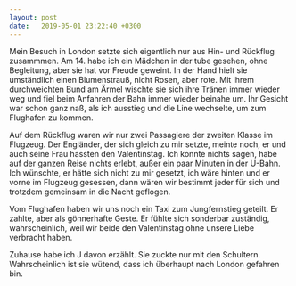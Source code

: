 ```yaml
---
layout: post
date:   2019-05-01 23:22:40 +0300
---
```

Mein Besuch in London setzte sich eigentlich nur aus Hin- und Rückflug zusammmen. Am 14. habe ich ein Mädchen in der tube gesehen, ohne Begleitung, aber sie hat vor Freude geweint. In der Hand hielt sie umständlich einen Blumenstrauß, nicht Rosen, aber rote. Mit ihrem durchweichten Bund am Ärmel wischte sie sich ihre Tränen immer wieder weg und fiel beim Anfahren der Bahn immer wieder beinahe um. Ihr Gesicht war schon ganz naß, als ich ausstieg und die Line wechselte, um zum Flughafen zu kommen.

Auf dem Rückflug waren wir nur zwei Passagiere der zweiten Klasse im Flugzeug. Der Engländer, der sich gleich zu mir setzte, meinte noch, er und auch seine Frau hassten den Valentinstag. Ich konnte nichts sagen, habe auf der ganzen Reise nichts erlebt, außer ein paar Minuten in der U-Bahn. Ich wünschte, er hätte sich nicht zu mir gesetzt, ich wäre hinten und er vorne im Flugzeug gesessen, dann wären wir bestimmt jeder für sich und trotzdem gemeinsam in die Nacht geflogen.

Vom Flughafen haben wir uns noch ein Taxi zum Jungfernstieg geteilt. Er zahlte, aber als gönnerhafte Geste. Er fühlte sich sonderbar zuständig, wahrscheinlich, weil wir beide den Valentinstag ohne unsere Liebe verbracht haben.

Zuhause habe ich J davon erzählt. Sie zuckte nur mit den Schultern. Wahrscheinlich ist sie wütend, dass ich überhaupt nach London gefahren bin.